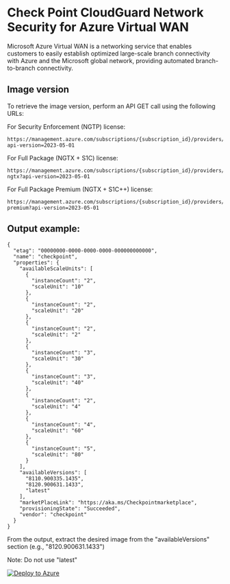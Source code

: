 # Check Point CloudGuard Network Security for Azure Virtual WAN


Microsoft Azure Virtual WAN is a networking service that enables customers to easily establish optimized large-scale branch connectivity with Azure and the Microsoft global network, providing automated branch-to-branch connectivity.


## Image version
To retrieve the image version, perform an API GET call using the following URLs:

For Security Enforcement (NGTP) license:
```
https://management.azure.com/subscriptions/{subscription_id}/providers/Microsoft.Network/networkVirtualApplianceSkus/checkpoint?api-version=2023-05-01
```

For Full Package (NGTX + S1C) license:
```
https://management.azure.com/subscriptions/{subscription_id}/providers/Microsoft.Network/networkVirtualApplianceSkus/checkpoint-ngtx?api-version=2023-05-01
```

For Full Package Premium (NGTX + S1C++) license:
```
https://management.azure.com/subscriptions/{subscription_id}/providers/Microsoft.Network/networkVirtualApplianceSkus/checkpoint-premium?api-version=2023-05-01
```


## Output example:
```
{
  "etag": "00000000-0000-0000-0000-000000000000",
  "name": "checkpoint",
  "properties": {
    "availableScaleUnits": [
      {
        "instanceCount": "2",
        "scaleUnit": "10"
      },
      {
        "instanceCount": "2",
        "scaleUnit": "20"
      },
      {
        "instanceCount": "2",
        "scaleUnit": "2"
      },
      {
        "instanceCount": "3",
        "scaleUnit": "30"
      },
      {
        "instanceCount": "3",
        "scaleUnit": "40"
      },
      {
        "instanceCount": "2",
        "scaleUnit": "4"
      },
      {
        "instanceCount": "4",
        "scaleUnit": "60"
      },
      {
        "instanceCount": "5",
        "scaleUnit": "80"
      }
    ],
    "availableVersions": [
      "8110.900335.1435",
      "8120.900631.1433",
      "latest"
    ],
    "marketPlaceLink": "https://aka.ms/Checkpointmarketplace",
    "provisioningState": "Succeeded",
    "vendor": "checkpoint"
  }
}
```

From the output, extract the desired image from the "availableVersions" section (e.g., "8120.900631.1433")

Note: Do not use "latest"


<a href="https://portal.azure.com/#create/Microsoft.Template/uri/https%3A%2F%2Fraw.githubusercontent.com%2FCheckPointSW%2FCloudGuardIaaS%2Fmaster%2Fazure%2Ftemplates%2Fvwan-managed-app%2FmainTemplate.json">
 <img src="https://aka.ms/deploytoazurebutton" alt="Deploy to Azure" />
</a>
